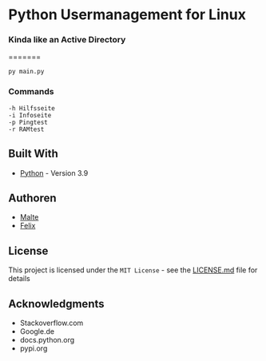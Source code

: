 
# Python Usermanagement for Linux 

### Kinda like an Active Directory
=======

```
py main.py
```

### Commands

```
-h Hilfsseite
-i Infoseite
-p Pingtest
-r RAMtest
```

## Built With

* [Python](https://www.python.org/) - Version 3.9

## Authoren

* [Malte](https://github.com/maltesserver)
* [Felix](https://github.com/Realtox)


## License

This project is licensed under the `MIT License` - see the [LICENSE.md](LICENSE.md) file for details

## Acknowledgments

* Stackoverflow.com
* Google.de
* docs.python.org
* pypi.org 